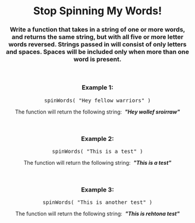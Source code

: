 <div align = "center">

# Stop Spinning My Words!

</div>

<div align = "center">

<h3>Write a function that takes in a string of one or more words, and returns the same string, but with all five or more letter words reversed. Strings passed in will consist of only letters and spaces. Spaces will be included only when more than one word is present.</h3>
<br>

<h3>Example 1:</h3>

<pre>spinWords(&nbsp;"Hey fellow warriors"&nbsp;)</pre>

<p>The function will return the following string: &nbsp;<em><strong>"Hey wollef sroirraw"</strong></em></p>
<br>

<h3>Example 2:</h3>

<pre>spinWords(&nbsp;"This is a test"&nbsp;)</pre>

<p>The function will return the following string: &nbsp;<em><strong>"This is a test"</strong></em></p>
<br>

<h3>Example 3:</h3>

<pre>spinWords(&nbsp;"This is another test"&nbsp;)</pre>

<p>The function will return the following string: &nbsp;<em><strong>"This is rehtona test"</strong></em></p>
<br>

</div>
